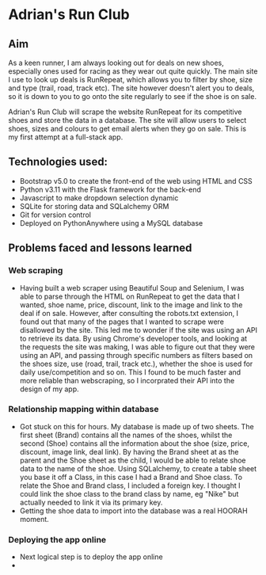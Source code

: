 # Adrian's Run Club

## Aim
As a keen runner, I am always looking out for deals on new shoes, especially ones used for racing as they wear out quite quickly. The main site I use to look up deals is RunRepeat, which allows you to filter by shoe, size and type (trail, road, track etc). The site however doesn't alert you to deals, so it is down to you to go onto the site regularly to see if the shoe is on sale. 

Adrian's Run Club will scrape the website RunRepeat for its competitive shoes and store the data in a database. The site will allow users to select shoes, sizes and colours to get email alerts when they go on sale. This is my first attempt at a full-stack app.

## Technologies used:
- Bootstrap v5.0 to create the front-end of the web using HTML and CSS
- Python v3.11 with the Flask framework for the back-end
- Javascript to make dropdown selection dynamic
- SQLite for storing data and SQLalchemy ORM
- Git for version control
- Deployed on PythonAnywhere using a MySQL database


## Problems faced and lessons learned
### Web scraping
- Having built a web scraper using Beautiful Soup and Selenium, I was able to parse through the HTML on RunRepeat to get the data that I wanted, shoe name, price, discount, link to the image and link to the deal if on sale. However, after consulting the robots.txt extension, I found out that many of the pages that I wanted to scrape were disallowed by the site. This led me to wonder if the site was using an API to retrieve its data. By using Chrome's developer tools, and looking at the requests the site was making, I was able to figure out that they were using an API, and passing through specific numbers as filters based on the shoes size, use (road, trail, track etc.), whether the shoe is used for daily use/competition and so on. This I found to be much faster and more reliable than webscraping, so I incorprated their API into the design of my app. 
### Relationship mapping within database
- Got stuck on this for hours. My database is made up of two sheets. The first sheet (Brand) contains all the names of the shoes, whilst the second (Shoe) contains all the information about the shoe (size, price, discount, image link, deal link). By having the Brand sheet at as the parent and the Shoe sheet as the child, I would be able to relate shoe data to the name of the shoe. Using SQLalchemy, to create a table sheet you base it off a Class, in this case I had a Brand and Shoe class. To relate the Shoe and Brand class, I included a foreign key. I thought I could link the shoe class to the brand class by name, eg "Nike" but actually needed to link it via its primary key.
- Getting the shoe data to import into the database was a real HOORAH moment.
### Deploying the app online
- Next logical step is to deploy the app online
- 
